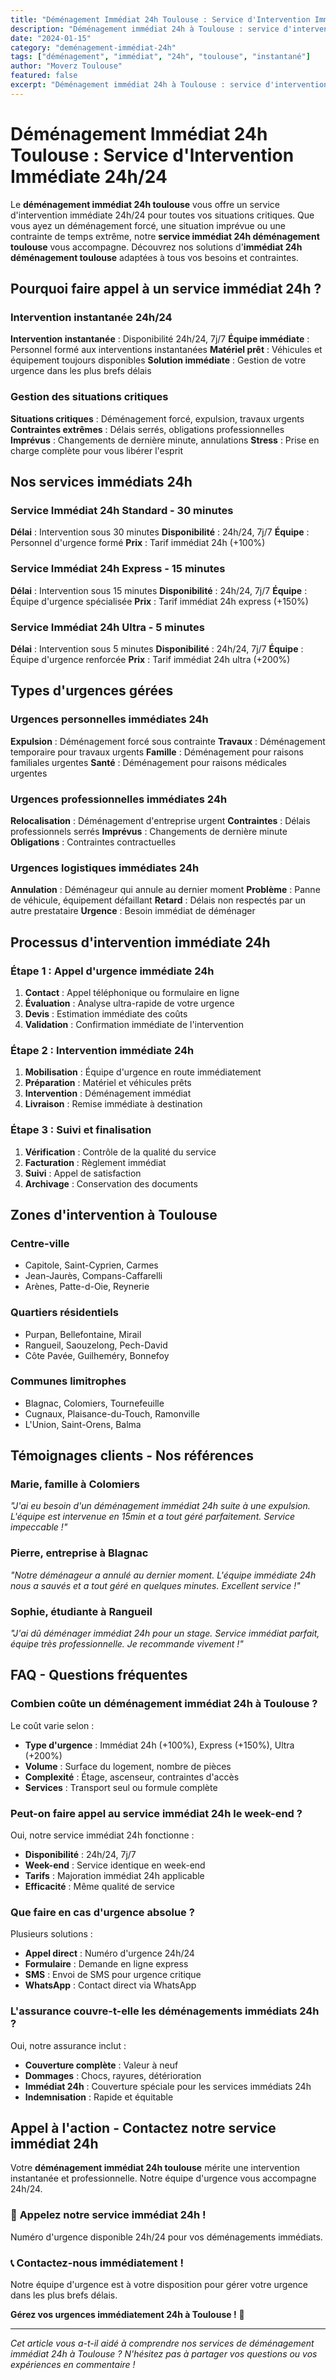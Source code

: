 ```yaml
---
title: "Déménagement Immédiat 24h Toulouse : Service d'Intervention Immédiate 24h/24"
description: "Déménagement immédiat 24h à Toulouse : service d'intervention immédiate 24h/24. Intervention instantanée, équipe disponible, solution immédiate. Devis gratuit."
date: "2024-01-15"
category: "deménagement-immédiat-24h"
tags: ["déménagement", "immédiat", "24h", "toulouse", "instantané"]
author: "Moverz Toulouse"
featured: false
excerpt: "Déménagement immédiat 24h à Toulouse : service d'intervention immédiate 24h/24. Intervention instantanée, équipe disponible, solution immédiate."
---
```


# Déménagement Immédiat 24h Toulouse : Service d'Intervention Immédiate 24h/24

Le **déménagement immédiat 24h toulouse** vous offre un service d'intervention immédiate 24h/24 pour toutes vos situations critiques. Que vous ayez un déménagement forcé, une situation imprévue ou une contrainte de temps extrême, notre **service immédiat 24h déménagement toulouse** vous accompagne. Découvrez nos solutions d'**immédiat 24h déménagement toulouse** adaptées à tous vos besoins et contraintes.

## Pourquoi faire appel à un service immédiat 24h ?

### Intervention instantanée 24h/24

**Intervention instantanée** : Disponibilité 24h/24, 7j/7
**Équipe immédiate** : Personnel formé aux interventions instantanées
**Matériel prêt** : Véhicules et équipement toujours disponibles
**Solution immédiate** : Gestion de votre urgence dans les plus brefs délais

### Gestion des situations critiques

**Situations critiques** : Déménagement forcé, expulsion, travaux urgents
**Contraintes extrêmes** : Délais serrés, obligations professionnelles
**Imprévus** : Changements de dernière minute, annulations
**Stress** : Prise en charge complète pour vous libérer l'esprit

## Nos services immédiats 24h

### Service Immédiat 24h Standard - 30 minutes

**Délai** : Intervention sous 30 minutes
**Disponibilité** : 24h/24, 7j/7
**Équipe** : Personnel d'urgence formé
**Prix** : Tarif immédiat 24h (+100%)

### Service Immédiat 24h Express - 15 minutes

**Délai** : Intervention sous 15 minutes
**Disponibilité** : 24h/24, 7j/7
**Équipe** : Équipe d'urgence spécialisée
**Prix** : Tarif immédiat 24h express (+150%)

### Service Immédiat 24h Ultra - 5 minutes

**Délai** : Intervention sous 5 minutes
**Disponibilité** : 24h/24, 7j/7
**Équipe** : Équipe d'urgence renforcée
**Prix** : Tarif immédiat 24h ultra (+200%)

## Types d'urgences gérées

### Urgences personnelles immédiates 24h

**Expulsion** : Déménagement forcé sous contrainte
**Travaux** : Déménagement temporaire pour travaux urgents
**Famille** : Déménagement pour raisons familiales urgentes
**Santé** : Déménagement pour raisons médicales urgentes

### Urgences professionnelles immédiates 24h

**Relocalisation** : Déménagement d'entreprise urgent
**Contraintes** : Délais professionnels serrés
**Imprévus** : Changements de dernière minute
**Obligations** : Contraintes contractuelles

### Urgences logistiques immédiates 24h

**Annulation** : Déménageur qui annule au dernier moment
**Problème** : Panne de véhicule, équipement défaillant
**Retard** : Délais non respectés par un autre prestataire
**Urgence** : Besoin immédiat de déménager

## Processus d'intervention immédiate 24h

### Étape 1 : Appel d'urgence immédiate 24h

1. **Contact** : Appel téléphonique ou formulaire en ligne
2. **Évaluation** : Analyse ultra-rapide de votre urgence
3. **Devis** : Estimation immédiate des coûts
4. **Validation** : Confirmation immédiate de l'intervention

### Étape 2 : Intervention immédiate 24h

1. **Mobilisation** : Équipe d'urgence en route immédiatement
2. **Préparation** : Matériel et véhicules prêts
3. **Intervention** : Déménagement immédiat
4. **Livraison** : Remise immédiate à destination

### Étape 3 : Suivi et finalisation

1. **Vérification** : Contrôle de la qualité du service
2. **Facturation** : Règlement immédiat
3. **Suivi** : Appel de satisfaction
4. **Archivage** : Conservation des documents

## Zones d'intervention à Toulouse

### Centre-ville
- Capitole, Saint-Cyprien, Carmes
- Jean-Jaurès, Compans-Caffarelli
- Arènes, Patte-d-Oie, Reynerie

### Quartiers résidentiels
- Purpan, Bellefontaine, Mirail
- Rangueil, Saouzelong, Pech-David
- Côte Pavée, Guilheméry, Bonnefoy

### Communes limitrophes
- Blagnac, Colomiers, Tournefeuille
- Cugnaux, Plaisance-du-Touch, Ramonville
- L'Union, Saint-Orens, Balma

## Témoignages clients - Nos références

### Marie, famille à Colomiers
*"J'ai eu besoin d'un déménagement immédiat 24h suite à une expulsion. L'équipe est intervenue en 15min et a tout géré parfaitement. Service impeccable !"*

### Pierre, entreprise à Blagnac
*"Notre déménageur a annulé au dernier moment. L'équipe immédiate 24h nous a sauvés et a tout géré en quelques minutes. Excellent service !"*

### Sophie, étudiante à Rangueil
*"J'ai dû déménager immédiat 24h pour un stage. Service immédiat parfait, équipe très professionnelle. Je recommande vivement !"*

## FAQ - Questions fréquentes

### Combien coûte un déménagement immédiat 24h à Toulouse ?

Le coût varie selon :
- **Type d'urgence** : Immédiat 24h (+100%), Express (+150%), Ultra (+200%)
- **Volume** : Surface du logement, nombre de pièces
- **Complexité** : Étage, ascenseur, contraintes d'accès
- **Services** : Transport seul ou formule complète

### Peut-on faire appel au service immédiat 24h le week-end ?

Oui, notre service immédiat 24h fonctionne :
- **Disponibilité** : 24h/24, 7j/7
- **Week-end** : Service identique en week-end
- **Tarifs** : Majoration immédiat 24h applicable
- **Efficacité** : Même qualité de service

### Que faire en cas d'urgence absolue ?

Plusieurs solutions :
- **Appel direct** : Numéro d'urgence 24h/24
- **Formulaire** : Demande en ligne express
- **SMS** : Envoi de SMS pour urgence critique
- **WhatsApp** : Contact direct via WhatsApp

### L'assurance couvre-t-elle les déménagements immédiats 24h ?

Oui, notre assurance inclut :
- **Couverture complète** : Valeur à neuf
- **Dommages** : Chocs, rayures, détérioration
- **Immédiat 24h** : Couverture spéciale pour les services immédiats 24h
- **Indemnisation** : Rapide et équitable

## Appel à l'action - Contactez notre service immédiat 24h

Votre **déménagement immédiat 24h toulouse** mérite une intervention instantanée et professionnelle. Notre équipe d'urgence vous accompagne 24h/24.

### 🚨 **Appelez notre service immédiat 24h !**

Numéro d'urgence disponible 24h/24 pour vos déménagements immédiats.

### 📞 **Contactez-nous immédiatement !**

Notre équipe d'urgence est à votre disposition pour gérer votre urgence dans les plus brefs délais.

**Gérez vos urgences immédiatement 24h à Toulouse !** 🚚

---

*Cet article vous a-t-il aidé à comprendre nos services de déménagement immédiat 24h à Toulouse ? N'hésitez pas à partager vos questions ou vos expériences en commentaire !*

